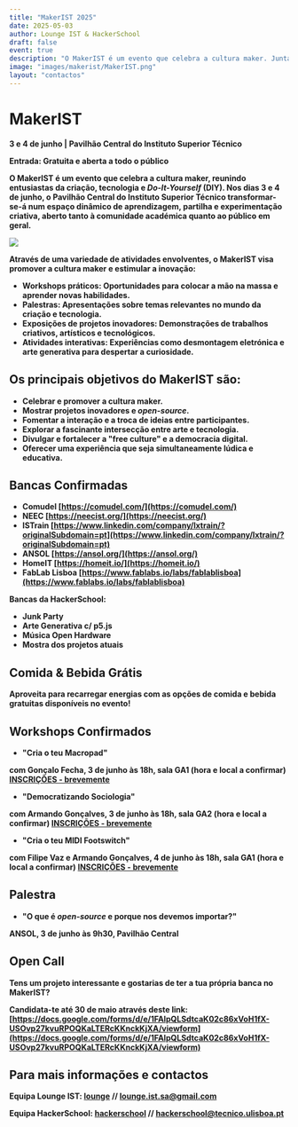 ```yaml
---
title: "MakerIST 2025"
date: 2025-05-03
author: Lounge IST & HackerSchool
draft: false
event: true
description: "O MakerIST é um evento que celebra a cultura maker. Junta-te a nós!"
image: "images/makerist/MakerIST.png"
layout: "contactos"
---
```


<b><b><b>
# MakerIST
<b><b><b>

3 e 4 de junho | Pavilhão Central do Instituto Superior Técnico

**Entrada:** Gratuita e aberta a todo o público

O **MakerIST** é um evento que celebra a cultura maker, reunindo entusiastas da criação, tecnologia e *Do-It-Yourself* (DIY). Nos dias **3 e 4 de junho**, o **Pavilhão Central do Instituto Superior Técnico** transformar-se-á num espaço dinâmico de aprendizagem, partilha e experimentação criativa, aberto tanto à comunidade académica quanto ao público em geral.

![](/images/makerist/MakerIST.png)


Através de uma variedade de atividades envolventes, o MakerIST visa promover a cultura maker e estimular a inovação:

- **Workshops práticos:** Oportunidades para colocar a mão na massa e aprender novas habilidades.
- **Palestras:** Apresentações sobre temas relevantes no mundo da criação e tecnologia.
- **Exposições de projetos inovadores:** Demonstrações de trabalhos criativos, artísticos e tecnológicos.
- **Atividades interativas:** Experiências como desmontagem eletrónica e arte generativa para despertar a curiosidade.

## Os principais objetivos do MakerIST são:

- Celebrar e promover a cultura maker.
- Mostrar projetos inovadores e *open-source*.
- Fomentar a interação e a troca de ideias entre participantes.
- Explorar a fascinante intersecção entre arte e tecnologia.
- Divulgar e fortalecer a "free culture" e a democracia digital.
- Oferecer uma experiência que seja simultaneamente lúdica e educativa.

## Bancas Confirmadas


- Comudel [https://comudel.com/](https://comudel.com/)
- NEEC [https://neecist.org/](https://neecist.org/)
- ISTrain [https://www.linkedin.com/company/lxtrain/?originalSubdomain=pt](https://www.linkedin.com/company/lxtrain/?originalSubdomain=pt)
- ANSOL [https://ansol.org/](https://ansol.org/)
- HomeIT [https://homeit.io/](https://homeit.io/)
- FabLab Lisboa [https://www.fablabs.io/labs/fablablisboa](https://www.fablabs.io/labs/fablablisboa)

**Bancas da HackerSchool:**

- Junk Party
- Arte Generativa c/ p5.js
- Música Open Hardware
- Mostra dos projetos atuais

## Comida & Bebida Grátis

Aproveita para recarregar energias com as opções de comida e bebida gratuitas disponíveis no evento!

## Workshops Confirmados

- **"Cria o teu Macropad"** 

com Gonçalo Fecha, 3 de junho às 18h, sala GA1 (hora e local a confirmar) [INSCRIÇÕES - brevemente](none)
- **"Democratizando Sociologia"** 

com Armando Gonçalves, 3 de junho às 18h, sala GA2 (hora e local a confirmar) [INSCRIÇÕES - brevemente](none)
- **"Cria o teu MIDI Footswitch"** 

com Filipe Vaz e Armando Gonçalves, 4 de junho às 18h, sala GA1 (hora e local a confirmar) [INSCRIÇÕES - brevemente](none)

## Palestra

- **"O que é *open-source* e porque nos devemos importar?"** 

ANSOL, 3 de junho às 9h30, Pavilhão Central

## Open Call

Tens um projeto interessante e gostarias de ter a tua própria banca no MakerIST? 

Candidata-te até **30 de maio** através deste link: [https://docs.google.com/forms/d/e/1FAIpQLSdtcaK02c86xVoH1fX-USOvp27kvuRPOQKaLTERcKKnckKjXA/viewform](https://docs.google.com/forms/d/e/1FAIpQLSdtcaK02c86xVoH1fX-USOvp27kvuRPOQKaLTERcKKnckKjXA/viewform)

## Para mais informações e contactos

**Equipa Lounge IST:**
[lounge](https://www.instagram.com/lounge.ist/) // [lounge.ist.sa@gmail.com](mailto:lounge.ist.sa@gmail.com)

**Equipa HackerSchool:**
[hackerschool](https://www.instagram.com/hackerschool_ist/) // [hackerschool@tecnico.ulisboa.pt](mailto:hackerschool@tecnico.ulisboa.pt)


